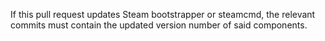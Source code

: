 If this pull request updates Steam bootstrapper or steamcmd, the relevant commits must contain the updated version number of said components.
